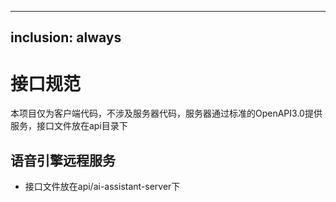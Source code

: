 
---
inclusion: always
---

# 接口规范

本项目仅为客户端代码，不涉及服务器代码，服务器通过标准的OpenAPI3.0提供服务，接口文件放在api目录下

## 语音引擎远程服务
- 接口文件放在api/ai-assistant-server下

